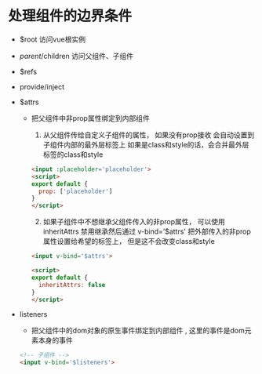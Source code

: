 # 处理组件的边界条件


* $root 访问vue根实例

* $parent/$children 访问父组件、子组件

* $refs 

* provide/inject

* $attrs 

  * 把父组件中非prop属性绑定到内部组件

    1. 从父组件传给自定义子组件的属性， 如果没有prop接收
        会自动设置到子组件内部的最外层标签上
        如果是class和style的话，会合并最外层标签的class和style

    ```html
    <input :placeholder='placeholder'>
    <script>
    export default {
      prop: ['placeholder']
    }
    </script>
    ```

    2. 如果子组件中不想继承父组件传入的非prop属性， 可以使用inheritAttrs 禁用继承然后通过
      v-bind=’$attrs' 把外部传入的非prop属性设置给希望的标签上， 但是这不会改变class和style

    ```html
    <input v-bind='$attrs'>

    <script>
    export default {
      inheritAttrs: false
    }
    </script>
    ```

* listeners

  * 把父组件中的dom对象的原生事件绑定到内部组件  , 这里的事件是dom元素本身的事件

  ```html
  <!-- 子组件 -->
  <input v-bind='$listeners'>
  ```